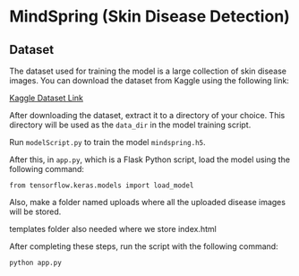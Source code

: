 # MindSpring (Skin Disease Detection)

## Dataset

The dataset used for training the model is a large collection of skin disease images. You can download the dataset from Kaggle using the following link:

[Kaggle Dataset Link](https://www.kaggle.com/datasets/ismailpromus/skin-diseases-image-dataset)

After downloading the dataset, extract it to a directory of your choice. This directory will be used as the `data_dir` in the model training script.

Run `modelScript.py` to train the model `mindspring.h5`.

After this, in `app.py`, which is a Flask Python script, load the model using the following command:

```
from tensorflow.keras.models import load_model
```

Also, make a folder named uploads where all the uploaded disease images will be stored. 

templates folder also needed where we store index.html 

After completing these steps, run the script with the following command:

```
python app.py
```